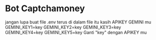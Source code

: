 # Bot Captchamoney
jangan lupa buat file .env terus di dalam file itu kasih APIKEY GEMINI mu
GEMINI_KEY1=key
GEMINI_KEY2=key
GEMINI_KEY3=key
GEMINI_KEY4=key
GEMINI_KEY5=key
Ganti "key" dengan APIKEY mu
